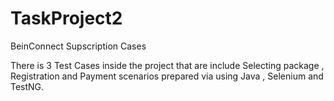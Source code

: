 # TaskProject2
BeinConnect Supscription Cases


There is 3 Test Cases inside the project that are include Selecting package , Registration and Payment scenarios prepared via using Java , Selenium and TestNG.
